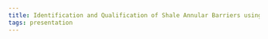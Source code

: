 ```yaml
---
title: Identification and Qualification of Shale Annular Barriers using Wireline Logs during Plug and Abandon Operations
tags: presentation 
---
```

